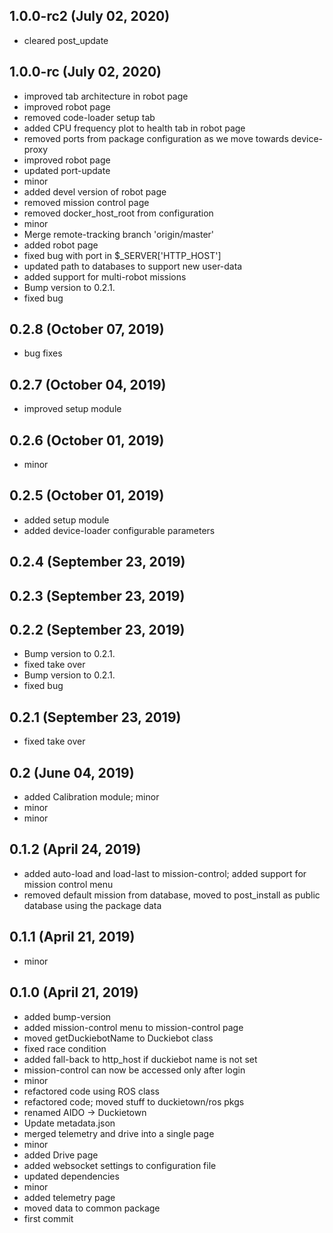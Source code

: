 ## 1.0.0-rc2 (July 02, 2020)
  - cleared post_update

## 1.0.0-rc (July 02, 2020)
  - improved tab architecture in robot page
  - improved robot page
  - removed code-loader setup tab
  - added CPU frequency plot to health tab in robot page
  - removed ports from package configuration as we move towards device-proxy
  - improved robot page
  - updated port-update
  - minor
  - added devel version of robot page
  - removed mission control page
  - removed docker_host_root from configuration
  - minor
  - Merge remote-tracking branch 'origin/master'
  - added robot page
  - fixed bug with port in $_SERVER['HTTP_HOST']
  - updated path to databases to support new user-data
  - added support for multi-robot missions
  - Bump version to 0.2.1.
  - fixed bug

## 0.2.8 (October 07, 2019)
  - bug fixes

## 0.2.7 (October 04, 2019)
  - improved setup module

## 0.2.6 (October 01, 2019)
  - minor

## 0.2.5 (October 01, 2019)
  - added setup module
  - added device-loader configurable parameters

## 0.2.4 (September 23, 2019)


## 0.2.3 (September 23, 2019)


## 0.2.2 (September 23, 2019)
  - Bump version to 0.2.1.
  - fixed take over
  - Bump version to 0.2.1.
  - fixed bug

## 0.2.1 (September 23, 2019)
  - fixed take over

## 0.2 (June 04, 2019)
  - added Calibration module; minor
  - minor
  - minor

## 0.1.2 (April 24, 2019)
  - added auto-load and load-last to mission-control; added support for mission control menu
  - removed default mission from database, moved to post_install as public database using the package data

## 0.1.1 (April 21, 2019)
  - minor

## 0.1.0 (April 21, 2019)
  - added bump-version
  - added mission-control menu to mission-control page
  - moved getDuckiebotName to Duckiebot class
  - fixed race condition
  - added fall-back to http_host if duckiebot name is not set
  - mission-control can now be accessed only after login
  - minor
  - refactored code using ROS class
  - refactored code; moved stuff to duckietown/ros pkgs
  - renamed AIDO -> Duckietown
  - Update metadata.json
  - merged telemetry and drive into a single page
  - minor
  - added Drive page
  - added websocket settings to configuration file
  - updated dependencies
  - minor
  - added telemetry page
  - moved data to common package
  - first commit

